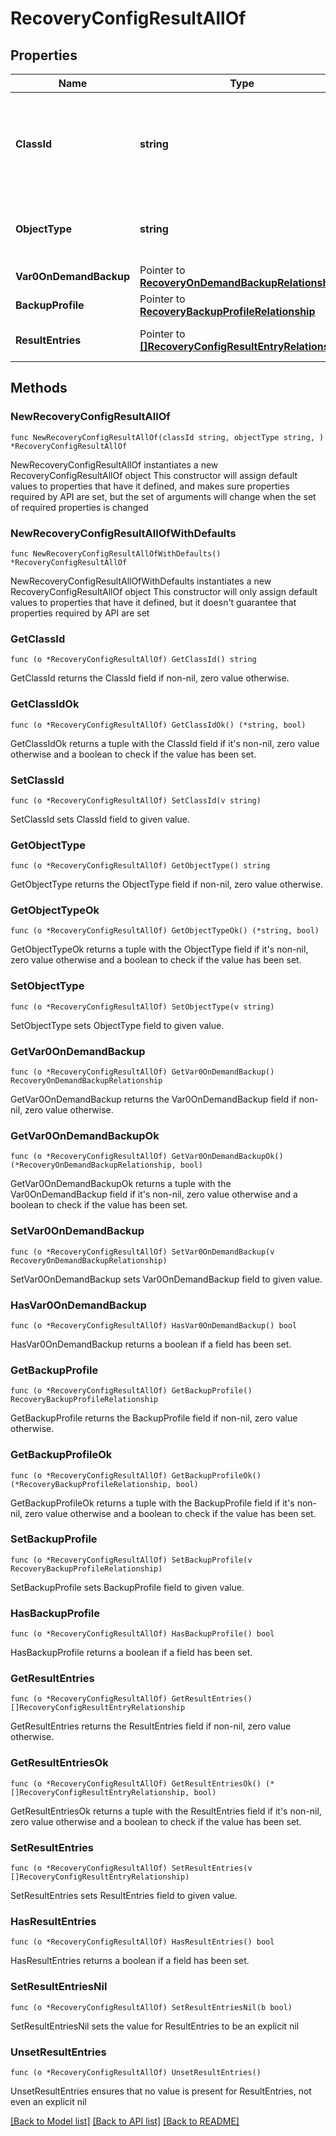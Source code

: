 # RecoveryConfigResultAllOf

## Properties

Name | Type | Description | Notes
------------ | ------------- | ------------- | -------------
**ClassId** | **string** | The fully-qualified name of the instantiated, concrete type. This property is used as a discriminator to identify the type of the payload when marshaling and unmarshaling data. | [default to "recovery.ConfigResult"]
**ObjectType** | **string** | The fully-qualified name of the instantiated, concrete type. The value should be the same as the &#39;ClassId&#39; property. | [default to "recovery.ConfigResult"]
**Var0OnDemandBackup** | Pointer to [**RecoveryOnDemandBackupRelationship**](recovery.OnDemandBackup.Relationship.md) |  | [optional] 
**BackupProfile** | Pointer to [**RecoveryBackupProfileRelationship**](recovery.BackupProfile.Relationship.md) |  | [optional] 
**ResultEntries** | Pointer to [**[]RecoveryConfigResultEntryRelationship**](RecoveryConfigResultEntryRelationship.md) | An array of relationships to recoveryConfigResultEntry resources. | [optional] 

## Methods

### NewRecoveryConfigResultAllOf

`func NewRecoveryConfigResultAllOf(classId string, objectType string, ) *RecoveryConfigResultAllOf`

NewRecoveryConfigResultAllOf instantiates a new RecoveryConfigResultAllOf object
This constructor will assign default values to properties that have it defined,
and makes sure properties required by API are set, but the set of arguments
will change when the set of required properties is changed

### NewRecoveryConfigResultAllOfWithDefaults

`func NewRecoveryConfigResultAllOfWithDefaults() *RecoveryConfigResultAllOf`

NewRecoveryConfigResultAllOfWithDefaults instantiates a new RecoveryConfigResultAllOf object
This constructor will only assign default values to properties that have it defined,
but it doesn't guarantee that properties required by API are set

### GetClassId

`func (o *RecoveryConfigResultAllOf) GetClassId() string`

GetClassId returns the ClassId field if non-nil, zero value otherwise.

### GetClassIdOk

`func (o *RecoveryConfigResultAllOf) GetClassIdOk() (*string, bool)`

GetClassIdOk returns a tuple with the ClassId field if it's non-nil, zero value otherwise
and a boolean to check if the value has been set.

### SetClassId

`func (o *RecoveryConfigResultAllOf) SetClassId(v string)`

SetClassId sets ClassId field to given value.


### GetObjectType

`func (o *RecoveryConfigResultAllOf) GetObjectType() string`

GetObjectType returns the ObjectType field if non-nil, zero value otherwise.

### GetObjectTypeOk

`func (o *RecoveryConfigResultAllOf) GetObjectTypeOk() (*string, bool)`

GetObjectTypeOk returns a tuple with the ObjectType field if it's non-nil, zero value otherwise
and a boolean to check if the value has been set.

### SetObjectType

`func (o *RecoveryConfigResultAllOf) SetObjectType(v string)`

SetObjectType sets ObjectType field to given value.


### GetVar0OnDemandBackup

`func (o *RecoveryConfigResultAllOf) GetVar0OnDemandBackup() RecoveryOnDemandBackupRelationship`

GetVar0OnDemandBackup returns the Var0OnDemandBackup field if non-nil, zero value otherwise.

### GetVar0OnDemandBackupOk

`func (o *RecoveryConfigResultAllOf) GetVar0OnDemandBackupOk() (*RecoveryOnDemandBackupRelationship, bool)`

GetVar0OnDemandBackupOk returns a tuple with the Var0OnDemandBackup field if it's non-nil, zero value otherwise
and a boolean to check if the value has been set.

### SetVar0OnDemandBackup

`func (o *RecoveryConfigResultAllOf) SetVar0OnDemandBackup(v RecoveryOnDemandBackupRelationship)`

SetVar0OnDemandBackup sets Var0OnDemandBackup field to given value.

### HasVar0OnDemandBackup

`func (o *RecoveryConfigResultAllOf) HasVar0OnDemandBackup() bool`

HasVar0OnDemandBackup returns a boolean if a field has been set.

### GetBackupProfile

`func (o *RecoveryConfigResultAllOf) GetBackupProfile() RecoveryBackupProfileRelationship`

GetBackupProfile returns the BackupProfile field if non-nil, zero value otherwise.

### GetBackupProfileOk

`func (o *RecoveryConfigResultAllOf) GetBackupProfileOk() (*RecoveryBackupProfileRelationship, bool)`

GetBackupProfileOk returns a tuple with the BackupProfile field if it's non-nil, zero value otherwise
and a boolean to check if the value has been set.

### SetBackupProfile

`func (o *RecoveryConfigResultAllOf) SetBackupProfile(v RecoveryBackupProfileRelationship)`

SetBackupProfile sets BackupProfile field to given value.

### HasBackupProfile

`func (o *RecoveryConfigResultAllOf) HasBackupProfile() bool`

HasBackupProfile returns a boolean if a field has been set.

### GetResultEntries

`func (o *RecoveryConfigResultAllOf) GetResultEntries() []RecoveryConfigResultEntryRelationship`

GetResultEntries returns the ResultEntries field if non-nil, zero value otherwise.

### GetResultEntriesOk

`func (o *RecoveryConfigResultAllOf) GetResultEntriesOk() (*[]RecoveryConfigResultEntryRelationship, bool)`

GetResultEntriesOk returns a tuple with the ResultEntries field if it's non-nil, zero value otherwise
and a boolean to check if the value has been set.

### SetResultEntries

`func (o *RecoveryConfigResultAllOf) SetResultEntries(v []RecoveryConfigResultEntryRelationship)`

SetResultEntries sets ResultEntries field to given value.

### HasResultEntries

`func (o *RecoveryConfigResultAllOf) HasResultEntries() bool`

HasResultEntries returns a boolean if a field has been set.

### SetResultEntriesNil

`func (o *RecoveryConfigResultAllOf) SetResultEntriesNil(b bool)`

 SetResultEntriesNil sets the value for ResultEntries to be an explicit nil

### UnsetResultEntries
`func (o *RecoveryConfigResultAllOf) UnsetResultEntries()`

UnsetResultEntries ensures that no value is present for ResultEntries, not even an explicit nil

[[Back to Model list]](../README.md#documentation-for-models) [[Back to API list]](../README.md#documentation-for-api-endpoints) [[Back to README]](../README.md)


